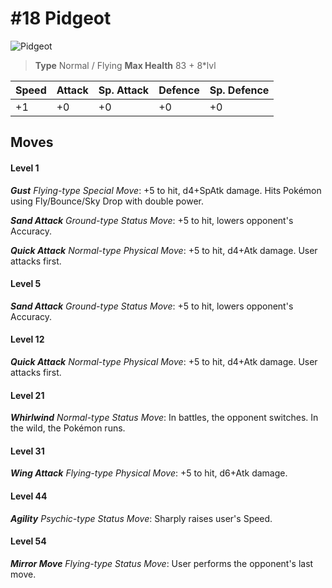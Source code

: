 # #18 Pidgeot


![Pidgeot](https://img.pokemondb.net/sprites/home/normal/1x/pidgeot.png)

> **Type** Normal / Flying
> **Max Health** 83 + 8\*lvl

| Speed | Attack | Sp. Attack | Defence | Sp. Defence |
| ----- | ------ | ---------- | ------- | ----------- |
| +1 | +0 | +0 | +0 | +0 |

## Moves
#### Level 1

***Gust** Flying-type Special Move*: +5 to hit, d4+SpAtk damage. Hits Pokémon using Fly/Bounce/Sky Drop with double power.

***Sand Attack** Ground-type Status Move*: +5 to hit, lowers opponent's Accuracy.

***Quick Attack** Normal-type Physical Move*: +5 to hit, d4+Atk damage. User attacks first.
#### Level 5

***Sand Attack** Ground-type Status Move*: +5 to hit, lowers opponent's Accuracy.
#### Level 12

***Quick Attack** Normal-type Physical Move*: +5 to hit, d4+Atk damage. User attacks first.
#### Level 21

***Whirlwind** Normal-type Status Move*: In battles, the opponent switches. In the wild, the Pokémon runs.
#### Level 31

***Wing Attack** Flying-type Physical Move*: +5 to hit, d6+Atk damage. 
#### Level 44

***Agility** Psychic-type Status Move*: Sharply raises user's Speed.
#### Level 54

***Mirror Move** Flying-type Status Move*: User performs the opponent's last move.

